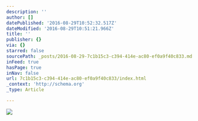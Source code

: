 ```yaml
---
description: ''
author: []
datePublished: '2016-08-29T10:52:32.517Z'
dateModified: '2016-08-29T10:51:21.966Z'
title: ''
publisher: {}
via: {}
starred: false
sourcePath: _posts/2016-08-29-7c1b15c3-c394-414e-ac80-ef0a9f40c833.md
inFeed: true
hasPage: true
inNav: false
url: 7c1b15c3-c394-414e-ac80-ef0a9f40c833/index.html
_context: 'http://schema.org'
_type: Article

---
```

![](https://the-grid-user-content.s3-us-west-2.amazonaws.com/0fc85f63-b6b1-4512-846d-66c1c7ee596d.jpg)